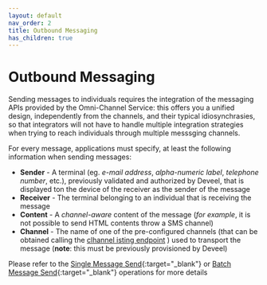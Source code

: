 ```yaml
---
layout: default
nav_order: 2
title: Outbound Messaging
has_children: true
---
```


# Outbound Messaging

Sending messages to individuals requires the integration of the messaging APIs provided by the Omni-Channel Service: this offers you a unified design, independently from the channels, and their typical idiosynchrasies, so that integrators will not have to handle multiple integration strategies when trying to reach individuals through multiple messsging channels.

For every message, applications must specify, at least the following information when sending messages:

* **Sender** - A terminal (eg. _e-mail address_, _alpha-numeric label_, _telephone number_, etc.), previously validated and authorized by Deveel, that is displayed ton the device of the receiver as the sender of the message 
* **Receiver** - The terminal belonging to an individual that is receiving the message
* **Content** - A _channel-aware_ content of the message (_for example_, it is not possible to send HTML contents throw a SMS channel)
* **Channel** - The name of one of the pre-configured channels (that can be obtained calling the [clhannel isting endpoint](#channel_getPage) ) used to transport the message (**note**: this must be previously provisioned by Deveel)

Please refer to the [Single Message Send](/api/messaging/v1/#operation/message_send){:target="_blank"} or [Batch Message Send](/api/messaging/v1/#operation/message_batchSend){:target="_blank"} operations for more details